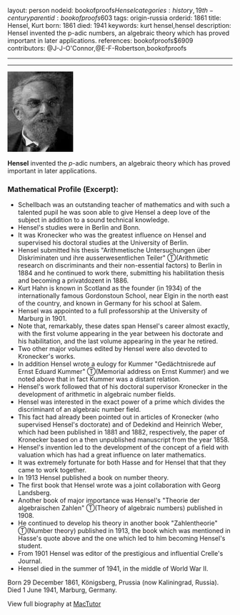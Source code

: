 layout: person
nodeid: bookofproofs$Hensel
categories: history,19th-century
parentid: bookofproofs$603
tags: origin-russia
orderid: 1861
title: Hensel, Kurt
born: 1861
died: 1941
keywords: kurt hensel,hensel
description: Hensel invented the p-adic numbers, an algebraic theory which has proved important in later applications.
references: bookofproofs$6909
contributors: @J-J-O'Connor,@E-F-Robertson,bookofproofs

---



---

![Hensel.jpg](https://github.com/bookofproofs/bookofproofs.github.io/blob/main/_sources/_assets/images/portraits/Hensel.jpg?raw=true)

**Hensel** invented the _p_-adic numbers, an algebraic theory which has proved important in later applications.

### Mathematical Profile (Excerpt):
* Schellbach was an outstanding teacher of mathematics and with such a talented pupil he was soon able to give Hensel a deep love of the subject in addition to a sound technical knowledge.
* Hensel's studies were in Berlin and Bonn.
* It was Kronecker who was the greatest influence on Hensel and supervised his doctoral studies at the University of Berlin.
* Hensel submitted his thesis "Arithmetische Untersuchungen über Diskriminaten und ihre ausserwesentlichen Teiler" Ⓣ(Arithmetic research on discriminants and their non-essential factors)  to Berlin in 1884 and he continued to work there, submitting his habilitation thesis and becoming a privatdozent in 1886.
* Kurt Hahn is known in Scotland as the founder (in 1934) of the internationally famous Gordonstoun School, near Elgin in the north east of the country, and known in Germany for his school at Salem.
* Hensel was appointed to a full professorship at the University of Marburg in 1901.
* Note that, remarkably, these dates span Hensel's career almost exactly, with the first volume appearing in the year between his doctorate and his habilitation, and the last volume appearing in the year he retired.
* Two other major volumes edited by Hensel were also devoted to Kronecker's works.
* In addition Hensel wrote a eulogy for Kummer "Gedächtnisrede auf Ernst Eduard Kummer" Ⓣ(Memorial address on Ernst Kummer)  and we noted above that in fact Kummer was a distant relation.
* Hensel's work followed that of his doctoral supervisor Kronecker in the development of arithmetic in algebraic number fields.
* Hensel was interested in the exact power of a prime which divides the discriminant of an algebraic number field.
* This fact had already been pointed out in articles of Kronecker (who supervised Hensel's doctorate) and of Dedekind and Heinrich Weber, which had been published in 1881 and 1882, respectively, the paper of Kronecker based on a then unpublished manuscript from the year 1858.
* Hensel's invention led to the development of the concept of a field with valuation which has had a great influence on later mathematics.
* It was extremely fortunate for both Hasse and for Hensel that that they came to work together.
* In 1913 Hensel published a book on number theory.
* The first book that Hensel wrote was a joint collaboration with Georg Landsberg.
* Another book of major importance was Hensel's "Theorie der algebraischen Zahlen" Ⓣ(Theory of algebraic numbers)  published in 1908.
* He continued to develop his theory in another book "Zahlentheorie" Ⓣ(Number theory)  published in 1913, the book which was mentioned in Hasse's quote above and the one which led to him becoming Hensel's student.
* From 1901 Hensel was editor of the prestigious and influential Crelle's Journal.
* Hensel died in the summer of 1941, in the middle of World War II.

Born 29 December 1861, Königsberg, Prussia (now Kaliningrad, Russia). Died 1 June 1941, Marburg, Germany.

View full biography at [MacTutor](https://mathshistory.st-andrews.ac.uk/Biographies/Hensel/)

